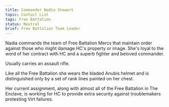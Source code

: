 ```yaml
---
title: Commander Nadia Stewart
topic: Contact List
tags: Free Battalion
status: Neutral
brief: Free Battalion Team Leader
---
```


Nadia commands the team of Free Battalion Mercs that maintain order against those who might damage HC's property or image. She's loyal to the word of her contract with HC and a superb fighter and beloved commander.

Usually carries an assault rifle. 

Like all the Free Battalion she wears the bladed Anubis helmet and is distinguished only by a set of rank lines painted on her chest. 

Her current assignment, along with almost all of the Free Battalion in The Enclave, is working for HC to provide extra security against troublemakers protesting Virt failures. 